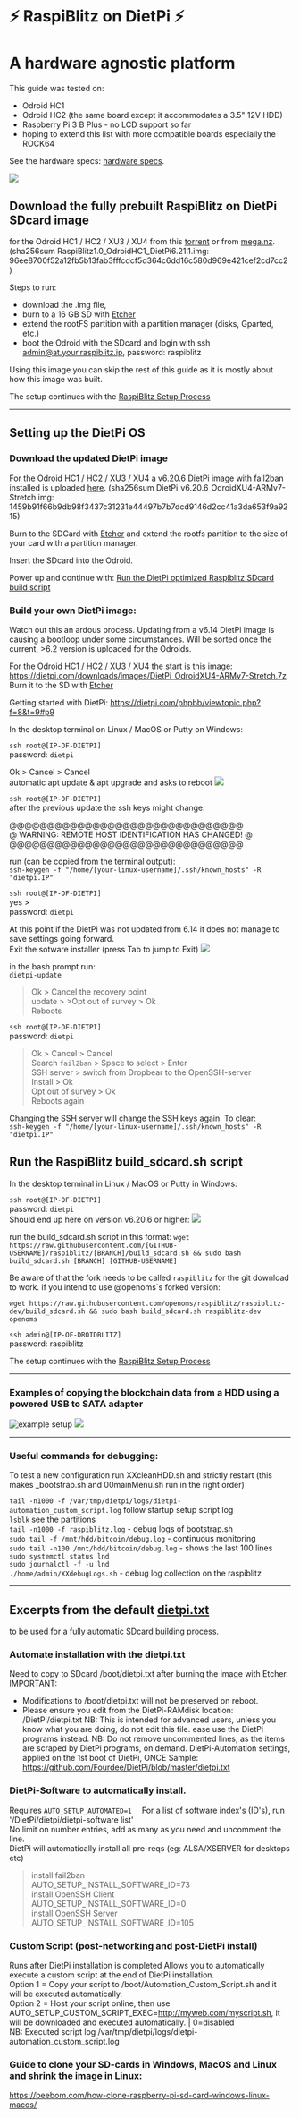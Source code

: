 # ⚡️ RaspiBlitz on DietPi ⚡️
#  A hardware agnostic platform


This guide was tested on:

* Odroid HC1
* Odroid HC2 (the same board except it accommodates a 3.5" 12V HDD)
* Raspberry Pi 3 B Plus - no LCD support so far
* hoping to extend this list with more compatible boards especially the ROCK64  

See the hardware specs:  [hardware specs](hw_comparison.md).


![](pictures/DroidBlitz.jpg)

## Download the fully prebuilt RaspiBlitz on DietPi SDcard image

for the Odroid HC1 / HC2 / XU3 / XU4 from this [torrent](https://github.com/openoms/raspiblitz/blob/raspiblitz-dev/dietpi/RaspiBlitz1.0_OdroidHC1_DietPi6.21.1.torrent) or from [mega.nz](https://mega.nz/#F!EVNAAQiB!ZyLHP2dJMRSVjZOTCQMIYA).  
(sha256sum RaspiBlitz1.0_OdroidHC1_DietPi6.21.1.img: 
96ee8700f52a12fb5b13fab3fffcdcf5d364c6dd16c580d969e421cef2cd7cc2)

Steps to run:
- download the .img file,
- burn to a 16 GB SD with [Etcher](https://www.balena.io/etcher/)
- extend the rootFS partition with a partition manager (disks, Gparted, etc.)
- boot the Odroid with the SDcard and login with ssh admin@at.your.raspiblitz.ip, password: raspiblitz

Using this image you can skip the rest of this guide as it is mostly about how this image was built.

The setup continues with the [RaspiBlitz Setup Process](https://github.com/rootzoll/raspiblitz/blob/master/README.md#setup-process-detailed-documentation)

---
## Setting up the DietPi OS

### Download the updated DietPi image

For the Odroid HC1 / HC2 / XU3 / XU4 a v6.20.6 DietPi image with fail2ban installed is uploaded [here](
https://mega.nz/#!AcdVBAbR!O-W3jP5LUgw7lMY8S9XcBWcKX3IhRNAAFmaYzDXIUC0). (sha256sum DietPi_v6.20.6_OdroidXU4-ARMv7-Stretch.img: 
1459b91f66b9db98f3437c31231e44497b7b7dcd9146d2cc41a3da653f9a9215)

Burn to the SDCard with [Etcher](https://www.balena.io/etcher/) and extend the rootfs partition to the size of your card with a partition manager.

Insert the SDcard into the Odroid.

Power up and continue with: [Run the DietPi optimized Raspiblitz SDcard build script](#Run-the-RaspiBlitz-build_sdcard.sh-script)

### Build your own DietPi image:

Watch out this an ardous process. 
Updating from a v6.14 DietPi image is causing a bootloop under some circumstances. Will be sorted once the current, >6.2 version is uploaded for the Odroids.  

For the Odroid HC1 / HC2 / XU3 / XU4 the start is this image:   
https://dietpi.com/downloads/images/DietPi_OdroidXU4-ARMv7-Stretch.7z  
Burn it to the SD with [Etcher](https://www.balena.io/etcher/)

Getting started with DietPi: https://dietpi.com/phpbb/viewtopic.php?f=8&t=9#p9  

In the desktop terminal on Linux / MacOS or Putty on Windows:  

`ssh root@[IP-OF-DIETPI]`  
password: `dietpi`  

Ok > Cancel > Cancel  
automatic apt update & apt upgrade and asks to reboot
![](pictures/dietpi_1st_reboot.png)  

`ssh root@[IP-OF-DIETPI]`  
after the previous update the ssh keys might change:

@@@@@@@@@@@@@@@@@@@@@@@@@@@@@@@  
@ WARNING: REMOTE HOST IDENTIFICATION HAS CHANGED! @  
@@@@@@@@@@@@@@@@@@@@@@@@@@@@@@@  

run (can be copied from the terminal output):   
`ssh-keygen -f "/home/[your-linux-username]/.ssh/known_hosts" -R "dietpi.IP"`

`ssh root@[IP-OF-DIETPI]`   
yes >   
password: `dietpi`  

At this point if the DietPi was not updated from 6.14 it does not manage to save settings going forward.  
Exit the sotware installer (press Tab to jump to Exit)
![](pictures/dietpi-software_exit.png)  

in the bash prompt run:  
`dietpi-update`
>Ok > Cancel the recovery point   
update > >Opt out of survey > Ok  
Reboots

`ssh root@[IP-OF-DIETPI]`  
password: `dietpi` 

>Ok > Cancel > Cancel  
Search `fail2ban` > Space to select > Enter  
SSH server > switch from Dropbear to the OpenSSH-server  
> Install > Ok  
>Opt out of survey > Ok  
Reboots again

Changing the SSH server will change the SSH keys again. To clear:  
`ssh-keygen -f "/home/[your-linux-username]/.ssh/known_hosts" -R "dietpi.IP"`


## Run the RaspiBlitz build_sdcard.sh script

In the desktop terminal in Linux / MacOS or Putty in Windows:

`ssh root@[IP-OF-DIETPI]`  
password: `dietpi`  
Should end up here on version v6.20.6 or higher: 
![](pictures/bash_prompt.png)

run the build_sdcard.sh script in this format:
`wget https://raw.githubusercontent.com/[GITHUB-USERNAME]/raspiblitz/[BRANCH]/build_sdcard.sh && sudo bash build_sdcard.sh [BRANCH] [GITHUB-USERNAME]`

Be aware of that the fork needs to be called `raspiblitz` for the git download to work.
if you intend to use @openoms`s forked version:

`wget https://raw.githubusercontent.com/openoms/raspiblitz/raspiblitz-dev/build_sdcard.sh && sudo bash build_sdcard.sh raspiblitz-dev openoms`


`ssh admin@[IP-OF-DROIDBLITZ]`  
password: raspiblitz

The setup continues with the [RaspiBlitz Setup Process](https://github.com/rootzoll/raspiblitz/blob/master/README.md#setup-process-detailed-documentation)

---
### Examples of copying the blockchain data from a HDD using a powered USB to SATA adapter

![example setup](pictures/HDD_copy_example.jpg)
![](pictures/adapterHDD_HC1.jpg)

---
### Useful commands for debugging:
To test a new configuration run XXcleanHDD.sh and strictly restart
(this makes _bootstrap.sh and 00mainMenu.sh run in the right order)

`tail -n1000 -f /var/tmp/dietpi/logs/dietpi-automation_custom_script.log` follow startup setup script log  
`lsblk` see the partitions  
`tail -n1000 -f raspiblitz.log` - debug logs of bootstrap.sh  
`sudo tail -f /mnt/hdd/bitcoin/debug.log` - continuous monitoring  
`sudo tail -n100 /mnt/hdd/bitcoin/debug.log` - shows the last 100 lines  
`sudo systemctl status lnd`  
`sudo journalctl -f -u lnd`  
`./home/admin/XXdebugLogs.sh` - debug log collection on the raspiblitz 

---


## Excerpts from the default [dietpi.txt](https://github.com/Fourdee/DietPi/blob/master/dietpi.txt)
to be used for a fully automatic SDcard building process.

### Automate installation with the dietpi.txt
Need to copy to SDcard /boot/dietpi.txt after burning the image with Etcher.
IMPORTANT:
- Modifications to /boot/dietpi.txt will not be preserved on reboot.
- Please ensure you edit from the DietPi-RAMdisk location: /DietPi/dietpi.txt
NB: This is intended for advanced users, unless you know what you are doing, do not edit this file. ease use the DietPi programs instead.
NB: Do not remove uncommented lines, as the items are scraped by DietPi programs, on demand.
DietPi-Automation settings, applied on the 1st boot of DietPi, ONCE
Sample:
https://github.com/Fourdee/DietPi/blob/master/dietpi.txt

### DietPi-Software to automatically install.  
Requires `AUTO_SETUP_AUTOMATED=1  `
For a list of software index's (ID's), run '/DietPi/dietpi/dietpi-software list'  
No limit on number entries, add as many as you need and uncomment the line.  
DietPi will automatically install all pre-reqs (eg: ALSA/XSERVER for desktops etc)  
>install fail2ban  
AUTO_SETUP_INSTALL_SOFTWARE_ID=73  
install OpenSSH Client  
AUTO_SETUP_INSTALL_SOFTWARE_ID=0  
install OpenSSH Server  
AUTO_SETUP_INSTALL_SOFTWARE_ID=105  


### Custom Script (post-networking and post-DietPi install) 
Runs after DietPi installation is completed
Allows you to automatically execute a custom script at the end of DietPi installation.  
Option 1 = Copy your script to /boot/Automation_Custom_Script.sh and it will be executed automatically.  
Option 2 = Host your script online, then use AUTO_SETUP_CUSTOM_SCRIPT_EXEC=http://myweb.com/myscript.sh, it will be downloaded and executed automatically. | 0=disabled  
NB: Executed script log /var/tmp/dietpi/logs/dietpi-automation_custom_script.log

### Guide to clone your SD-cards in Windows, MacOS and Linux and shrink the image in Linux:
https://beebom.com/how-clone-raspberry-pi-sd-card-windows-linux-macos/